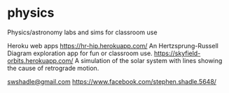 # physics
Physics/astronomy labs and sims for classroom use

Heroku web apps
https://hr-hip.herokuapp.com/ An Hertzsprung-Russell Diagram exploration app for fun or classroom use.
https://skyfield-orbits.herokuapp.com/ A simulation of the solar system with lines showing the cause of retrograde motion.

swshadle@gmail.com
https://www.facebook.com/stephen.shadle.5648/
